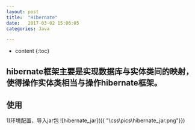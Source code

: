 ```yaml
---
layout: post
title:  "Hibernate"
date:   2017-03-02 15:06:05
categories: Java

---
```


* content
{:toc}

hibernate框架主要是实现数据库与实体类间的映射，使得操作实体类相当与操作hibernate框架。
---

## 使用

1)环境配置，导入jar包
![hibernate_jar]({{ "\css\pics\hibernate_jar.png"}})
